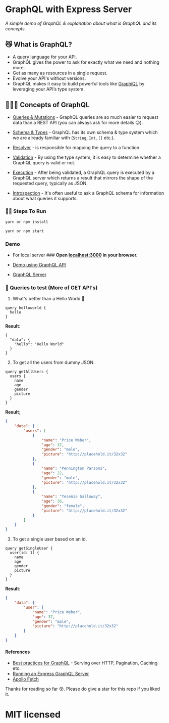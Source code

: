 # GraphQL with Express Server

_A simple demo of GraphQL & explanation about what is GraphQL and its concepts._

## 😼 What is GraphQL?

- A query language for your API.
- GraphQL gives the power to ask for exactly what we need and nothing more.
- Get as many as resources in a single request.
- Evolve your API's without versions.
- GraphQL makes it easy to build powerful tools like [GraphiQL](https://github.com/graphql/graphiql) by leveraging your API’s type system.

## 🙅🏻‍♂️ Concepts of GraphQL

- [Queries & Mutations](https://graphql.org/learn/queries/) - GraphQL queries are so much easier to request data than a REST API (you can always ask for more details 😉).

- [Schema & Types](https://graphql.org/learn/schema/) - GraphQL has its own schema & type system which we are already familiar with (`String`, `Int`, `[]` etc.).

- [Resolver](https://graphql.org/learn/execution/#root-fields-resolvers) - is responsible for mapping the query to a function.

- [Validation](https://graphql.org/learn/validation/) - By using the type system, it is easy to determine whether a GraphQL query is valid or not.

- [Execution](https://graphql.org/learn/execution/) - After being validated, a GraphQL query is executed by a GraphQL server which returns a result that mirrors the shape of the requested query, typically as JSON.

- [Introspection](https://graphql.org/learn/introspection/) - It's often useful to ask a GraphQL schema for information about what queries it supports.

### 🐣🐥 Steps To Run

```bash
yarn or npm install
```

```bash
yarn or npm start
```

### Demo

- For local server ### **Open [localhost:3000](http://localhost:3000) in your browser.**

- [Demo using GraphQL API](https://hello-world-graphql.surge.sh)

- [GraphQL Server](https://hello-world-graphql-oifivtepjc.now.sh/graphql)

### 🤔 Queries to test (More of GET API's)

1.  What's better than a Hello World 🤪

```
query helloworld {
  hello
}
```

**Result**:

```
{
  "data": {
    "hello": "Hello World"
  }
}
```

2.  To get all the users from dummy JSON.

```
query getAllUsers {
  users {
    name
    age
    gender
    picture
  }
}
```

**Result**;

```json
{
	"data": {
		"users": [
			{
				"name": "Price Weber",
				"age": 37,
				"gender": "male",
				"picture": "http://placehold.it/32x32"
			},
			{
				"name": "Pennington Parsons",
				"age": 22,
				"gender": "male",
				"picture": "http://placehold.it/32x32"
			},
			{
				"name": "Yesenia Galloway",
				"age": 36,
				"gender": "female",
				"picture": "http://placehold.it/32x32"
			}
		]
	}
}
```

3.  To get a single user based on an id.

```
query getSingleUser {
  user(id: 1) {
    name
    age
    gender
    picture
  }
}
```

**Result**:

```json
{
	"data": {
		"user": {
			"name": "Price Weber",
			"age": 37,
			"gender": "male",
			"picture": "http://placehold.it/32x32"
		}
	}
}
```

#### References

- [Best practices for GraphQL](https://graphql.org/learn/best-practices/) - Serving over HTTP, Pagination, Caching etc.
- [Running an Express GraphQL Server](https://graphql.org/graphql-js/running-an-express-graphql-server/)
- [Apollo Fetch](https://github.com/apollographql/apollo-fetch)

Thanks for reading so far 😙. Please do give a star for this repo if you liked it.

# MIT licensed
